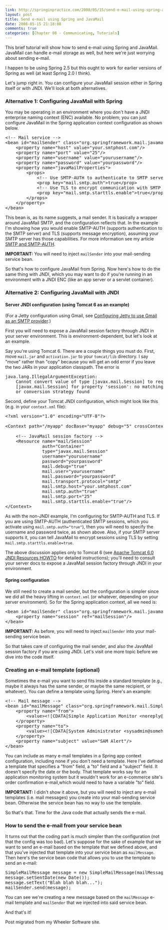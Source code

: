 ```yaml
---
link: http://springinpractice.com/2008/05/15/send-e-mail-using-spring-and-javamail/
layout: post
title: Send e-mail using Spring and JavaMail
date: 2008-05-15 21:18:08
comments: true
categories: [Chapter 08 - Communicating, Tutorials]
---
```

This brief tutorial will show how to send e-mail using Spring and JavaMail. JavaMail can handle e-mail storage as well, but here we're just worrying about sending e-mail.

I happen to be using Spring 2.5 but this ought to work for earlier versions of Spring as well (at least Spring 2.0 I think).

Let's jump right in. You can configure your JavaMail session either in Spring itself or with JNDI. We'll look at both alternatives.

<h3>Alternative 1: Configuring JavaMail with Spring</h3>

You may be operating in an environment where you don't have a JNDI enterprise naming context (ENC) available. No problem; you can just configure JavaMail in the Spring application context configuration as shown below.

<pre>&lt;!-- Mail service --&gt;
&lt;bean id="mailSender" class="org.springframework.mail.javamail.JavaMailSenderImpl"&gt;
    &lt;property name="host" value="your.smtphost.com"/&gt;
    &lt;property name="port" value="25"/&gt;
    &lt;property name="username" value="yourusername"/&gt;
    &lt;property name="password" value="yourpassword"/&gt;
    &lt;property name="javaMailProperties"&gt;
        &lt;props&gt;
            &lt;!-- Use SMTP-AUTH to authenticate to SMTP server --&gt;
            &lt;prop key="mail.smtp.auth"&gt;true&lt;/prop&gt;
            &lt;!-- Use TLS to encrypt communication with SMTP server --&gt;
            &lt;prop key="mail.smtp.starttls.enable"&gt;true&lt;/prop&gt;
        &lt;/props&gt;
    &lt;/property&gt;
&lt;/bean&gt;</pre>

This bean is, as its name suggests, a mail sender. It is basically a wrapper around JavaMail SMTP, and the configuration reflects that. In the example I'm showing how you would enable SMTP-AUTH (supports authentication to the SMTP server) and TLS (supports message encryption), assuming your SMTP server has those capabilities. For more information see my article <a href="http://springinpractice.com/2008/05/05/smtp-and-smtp-auth/">SMTP and SMTP-AUTH</a>.

<strong>IMPORTANT:</strong> You will need to inject <code>mailSender</code> into your mail-sending service bean.

So that's how to configure JavaMail from Spring. Now here's how to do the same thing with JNDI, which you may want to do if you're running in an environment with a JNDI ENC (like an app server or a servlet container).

<h3>Alternative 2: Configuring JavaMail with JNDI</h3>

<h4>Server JNDI configuration (using Tomcat 6 as an example)</h4>

(For a Jetty configuration using Gmail, see <a href="http://springinpractice.com/2012/04/29/configuring-jetty-to-use-gmail-as-an-smtp-provider/">Configuring Jetty to use Gmail as an SMTP provider</a>.)

First you will need to expose a JavaMail session factory through JNDI in your server environment. This is environment-dependent, but let's look at an example.

Say you're using Tomcat 6. There are a couple things you must do. First, move <code>mail.jar</code> and <code>activation.jar</code> to your <code>tomcat/lib</code> directory. I say "move" rather than "copy" because you will get an odd error if you leave the two JARs in your application classpath. The error is

<pre>java.lang.IllegalArgumentException: 
    Cannot convert value of type [javax.mail.Session] to required type
    [javax.mail.Session] for property 'session': no matching editors
    or conversion strategy found</pre>

Second, define your Tomcat JNDI configuration, which might look like this (e.g. in your <code>context.xml</code> file):

<pre>&lt;?xml version="1.0" encoding="UTF-8"?&gt;

&lt;Context path="/myapp" docBase="myapp" debug="5" crossContext="false"&gt;

    &lt;!-- JavaMail session factory --&gt;
    &lt;Resource name="mail/Session"
              auth="Container"
              type="javax.mail.Session"
              username="yourusername"
              password="yourpassword"
              mail.debug="true"
              mail.user="yourusername"
              mail.password="yourpassword"
              mail.transport.protocol="smtp"
              mail.smtp.host="your.smtphost.com"
              mail.smtp.auth="true"
              mail.smtp.port="25"
              mail.smtp.starttls.enable="true"/&gt;
&lt;/Context&gt;</pre>

As with the non-JNDI example, I'm configuring for SMTP-AUTH and TLS. If you are using SMTP-AUTH (authenticated SMTP sessions, which you activate using <code>mail.smtp.auth="true"</code>), then you will need to specify the username and password twice, as shown above. Also, if your SMTP server supports it, you can tell JavaMail to encrypt sessions using TLS by setting <code>mail.smtp.starttls.enable=true</code>.

The above discussion applies only to Tomcat 6 (see <a href="http://tomcat.apache.org/tomcat-6.0-doc/jndi-resources-howto.html">Apache Tomcat 6.0 JNDI Resources HOWTO</a> for detailed instructions); you'll need to consult your server docs to expose a JavaMail session factory through JNDI in your environment.

<h4>Spring configuration</h4>

We still need to create a mail sender, but the configuration is simpler since we did all the heavy lifting in <code>context.xml</code> (or whatever, depending on your server environment). So for the Spring application context, all we need is:

<pre>&lt;bean id="mailSender" class="org.springframework.mail.javamail.JavaMailSenderImpl"&gt;
    &lt;property name="session" ref="mailSession"/&gt;
&lt;/bean&gt;</pre>

<strong>IMPORTANT:</strong> As before, you will need to inject <code>mailSender</code> into your mail-sending service bean.

So that takes care of configuring the mail sender, and also the JavaMail session factory if you are using JNDI. Let's visit one more topic before we dive into the code itself.

<h3>Creating an e-mail template (optional)</h3>

Sometimes the e-mail you want to send fits inside a standard template (e.g., maybe it always has the same sender, or maybe the same recipient, or whatever). You can define a template using Spring. Here's an example:

<pre>&lt;!-- Mail message --&gt;
&lt;bean id="mailMessage" class="org.springframework.mail.SimpleMailMessage"&gt;
    &lt;property name="from"&gt;
        &lt;value&gt;&lt;![CDATA[Simple Application Monitor &lt;noreply@somehost.com&gt;]]&gt;&lt;/value&gt;
    &lt;/property&gt;
    &lt;property name="to"&gt;
        &lt;value&gt;&lt;![CDATA[System Administrator &lt;sysadmin@somehost.com&gt;]]&gt;&lt;/value&gt;
    &lt;/property&gt;
    &lt;property name="subject" value="SAM Alert"/&gt;
&lt;/bean&gt;</pre>

You can include as many e-mail templates in a Spring app context configuration, including none if you don't need a template. Here I've defined a template that specifies a "from" field, a "to" field and a "subject" field. It doesn't specify the date or the body. That template works say for an application monitoring system but it wouldn't work for an e-commerce site's order confirmation e-mail,which would need to have a variable "to" field.

<strong>IMPORTANT:</strong> I didn't show it above, but you will need to inject any e-mail templates (i.e. mail messages) you create into your mail-sending service bean. Otherwise the service bean has no way to use the template.

So that's that. Time for the Java code that actually sends the e-mail.

<h3>How to send the e-mail from your service bean</h3>

It turns out that the coding part is much simpler than the configuration (not that the config was too bad). Let's suppose for the sake of example that we want to send an e-mail based on the template that we defined above, and that you've injected that template into your service bean as <code>mailMessage</code>. Then here's the service bean code that allows you to use the template to send an e-mail:

<pre>SimpleMailMessage message = new SimpleMailMessage(mailMessage);
message.setSentDate(new Date());
message.setText("Blah blah blah...");
mailSender.send(message);</pre>

You can see we're creating a new message based on the <code>mailMessage</code> e-mail template and <code>mailSender</code> that we injected into said service bean.

And that's it!

<span class="icon stickyNote">Post migrated from my Wheeler Software site.</span>
